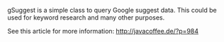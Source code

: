 gSuggest is a simple class to query Google suggest data.
This could be used for keyword research and many other purposes.

See this article for more information: http://javacoffee.de/?p=984
